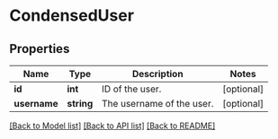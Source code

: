 # CondensedUser

## Properties
Name | Type | Description | Notes
------------ | ------------- | ------------- | -------------
**id** | **int** | ID of the user. | [optional] 
**username** | **string** | The username of the user. | [optional] 

[[Back to Model list]](../README.md#documentation-for-models) [[Back to API list]](../README.md#documentation-for-api-endpoints) [[Back to README]](../README.md)


